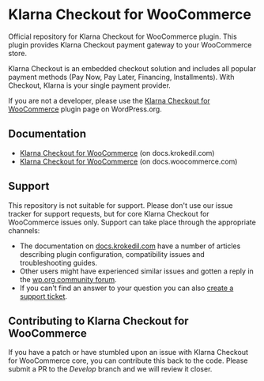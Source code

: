 # Klarna Checkout for WooCommerce

Official repository for Klarna Checkout for WooCommerce plugin. This plugin provides Klarna Checkout payment gateway to your WooCommerce store.

Klarna Checkout is an embedded checkout solution and includes all popular payment methods (Pay Now, Pay Later, Financing, Installments). With Checkout, Klarna is your single payment provider.

If you are not a developer, please use the [Klarna Checkout for WooCommerce](https://wordpress.org/plugins/klarna-checkout-for-woocommerce/) plugin page on WordPress.org.

## Documentation
* [Klarna Checkout for WooCommerce](https://docs.krokedil.com/article/142-klarna-checkout-introduction) (on docs.krokedil.com)
* [Klarna Checkout for WooCommerce](https://docs.woocommerce.com/document/klarna-checkout/) (on docs.woocommerce.com)

## Support
This repository is not suitable for support. Please don't use our issue tracker for support requests, but for core Klarna Checkout for WooCommerce issues only. Support can take place through the appropriate channels:

* The documentation on [docs.krokedil.com](https://docs.krokedil.com/collection/121-klarna-checkout) have a number of articles describing plugin configuration, compatibility issues and troubleshooting guides.
* Other users might have experienced similar issues and gotten a reply in the [wp.org community forum](https://wordpress.org/support/plugin/klarna-checkout-for-woocommerce/). 
* If you can't find an answer to your question you can also [create a support ticket](http://krokedil.com/support/).

## Contributing to Klarna Checkout for WooCommerce
If you have a patch or have stumbled upon an issue with Klarna Checkout for WooCommerce core, you can contribute this back to the code. Please submit a PR to the *Develop* branch and we will review it closer.